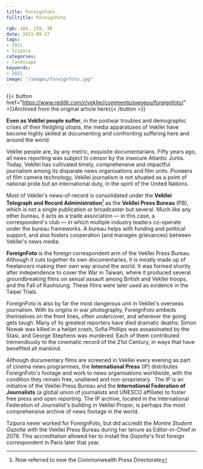 ```yaml
---
title: ForeignFoto
fulltitle: ForeignFoto

rgb: 184, 159, 30
date: 2021-09-27
tags:
- 2021
- tzipora
categories:
- landscape
keywords:
- 2021
image: "/images/foreignfoto.jpg"
---
```

{{< button href="https://www.reddit.com/r/vekllei/comments/pwoeuu/foreignfoto/" >}}Archived from the original article here{{< /button >}}

**Even as Vekllei people suffer**, in the postwar troubles and demographic crises of their fledgling utopia, the media apparatuses of Vekllei have become highly skilled at documenting and confronting suffering here and around the world.

Vekllei people are, by any metric, exquisite documentarians. Fifty years ago, all news reporting was subject to censor by the insecure Atlantic Junta. Today, Vekllei has cultivated timely, comprehensive and impactful journalism among its disparate news organisations and film units. Pioneers of film camera technology, Vekllei journalism is not situated as a point of national pride but an international duty, in the spirit of the United Nations.

Most of Vekllei's news-of-record is consolidated under the **Vekllei Telegraph and Record Administration**[^1] as the **Vekllei Press Bureau** (PB), which is not a single publication or broadcaster but several. Much like any other bureau, it acts as a trade association — in this case, a correspondent's club — in which multiple industry leaders co-operate under the bureau frameworks. A bureau helps with funding and political support, and also fosters cooperation (and manages grievances) between Vekllei's news media.

**ForeignFoto** is the foreign correspondent arm of the Vekllei Press Bureau. Although it cuts together its own documentaries, it is mostly made up of freelancers making their own way around the world. It was formed shortly after independence to cover the War in Taiwan, where it produced several groundbreaking films on sexual assault among British and Vekllei troops, and the Fall of Kaohsiung. These films were later used as evidence in the Taipei Trials.

ForeignFoto is also by far the most dangerous unit in Vekllei's overseas journalism. With its origins in war photography, ForeignFoto embeds themselves on the front lines, often undercover, and wherever the going gets tough. Many of its greatest reporters have died dramatic deaths: Simon Nowak was killed in a helijet crash, Sofia Phillips was assassinated by the Stasi, and George Stephens was murdered. Each of them contributed tremendously to the cinematic record of the 21st Century, in ways that have benefited all mankind.

Although documentary films are screened in Vekllei every evening as part of cinema news programmes, the **International Press** (IP) distributes ForeignFoto's footage and work to news organisations worldwide, with the condition they remain free, unaltered and non-proprietary.  The IP is an initiative of the Vekllei Press Bureau and the **International Federation of Journalists** (a global union of journalists and UNESCO affiliate) to foster free press and open reporting. The IP archive, located in the International Federation of Journalist's building in Vekllei Proper, is perhaps the most comprehensive archive of news footage in the world.

Tzipora never worked for ForeignFoto, but did accredit the *Montre Student Gazette* with the Vekllei Press Bureau during her tenure as Editor-in-Chief in 2078. This accreditation allowed her to install the *Gazette*'s first foreign correspondent in Paris later that year.

 [^1]: Now referred to now the Commonwealth Press Directorate 
